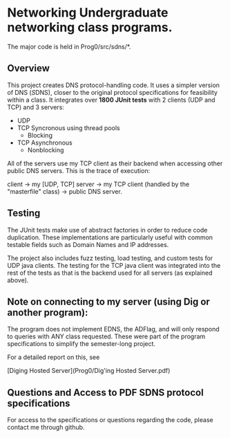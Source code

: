 # Networking Undergraduate networking class programs.

The major code is held in Prog0/src/sdns/*.

## Overview 
This project creates DNS protocol-handling code.  It uses a simpler version of DNS (*S*DNS), closer to the original protocol specifications for feasibility within a class.  It integrates over **1800 JUnit tests** with 2 clients (UDP and TCP) and 3 servers:
* UDP
* TCP Syncronous using thread pools
  * Blocking
* TCP Asynchronous
  * Nonblocking

All of the servers use my TCP client as their backend when accessing other public DNS servers.  This is the trace of execution:

client -> my [UDP, TCP] server -> my TCP client (handled by the "masterfile" class) -> public DNS server.

## Testing
The JUnit tests make use of abstract factories in order to reduce code duplication.  These implementations are particularly useful with common testable fields such as Domain Names and IP addresses.

The project also includes fuzz testing, load testing, and custom tests for UDP java clients.  The testing for the TCP java client was integrated into the rest of the tests as that is the backend used for all servers (as explained above).

## Note on connecting to my server (using Dig or another program):
The program does not implement EDNS, the ADFlag, and will only respond to queries with ANY class requested.  These were part of the program specifications to simplify the semester-long project.

For a detailed report on this, see

[Diging Hosted Server](Prog0/Dig'ing Hosted Server.pdf)

## Questions and Access to PDF SDNS protocol specifications
For access to the specifications or questions regarding the code, please contact me through github.
